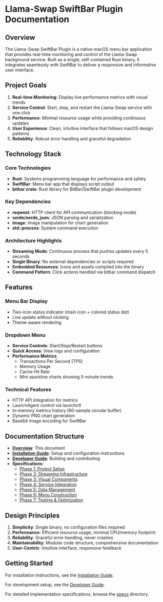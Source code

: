 # Llama-Swap SwiftBar Plugin Documentation

## Overview

The Llama-Swap SwiftBar Plugin is a native macOS menu bar application that provides real-time monitoring and control of the Llama-Swap background service. Built as a single, self-contained Rust binary, it integrates seamlessly with SwiftBar to deliver a responsive and informative user interface.

## Project Goals

1. **Real-time Monitoring**: Display live performance metrics with visual trends
2. **Service Control**: Start, stop, and restart the Llama-Swap service with one click
3. **Performance**: Minimal resource usage while providing continuous updates
4. **User Experience**: Clean, intuitive interface that follows macOS design patterns
5. **Reliability**: Robust error handling and graceful degradation

## Technology Stack

### Core Technologies
- **Rust**: Systems programming language for performance and safety
- **SwiftBar**: Menu bar app that displays script output
- **bitbar crate**: Rust library for BitBar/SwiftBar plugin development

### Key Dependencies
- **reqwest**: HTTP client for API communication (blocking mode)
- **serde/serde_json**: JSON parsing and serialization
- **image**: Image manipulation for chart generation
- **std::process**: System command execution

### Architecture Highlights
- **Streaming Mode**: Continuous process that pushes updates every 5 seconds
- **Single Binary**: No external dependencies or scripts required
- **Embedded Resources**: Icons and assets compiled into the binary
- **Command Pattern**: Click actions handled via bitbar command dispatch

## Features

### Menu Bar Display
- Two-icon status indicator (main icon + colored status dot)
- Live update without clicking
- Theme-aware rendering

### Dropdown Menu
- **Service Controls**: Start/Stop/Restart buttons
- **Quick Access**: View logs and configuration
- **Performance Metrics**: 
  - Transactions Per Second (TPS)
  - Memory Usage
  - Cache Hit Rate
  - Mini sparkline charts showing 5-minute trends

### Technical Features
- HTTP API integration for metrics
- LaunchAgent control via launchctl
- In-memory metrics history (60-sample circular buffer)
- Dynamic PNG chart generation
- Base64 image encoding for SwiftBar

## Documentation Structure

- **[Overview](README.md)**: This document
- **[Installation Guide](installation.md)**: Setup and configuration instructions
- **[Developer Guide](developer.md)**: Building and contributing
- **Specifications**:
  - [Phase 1: Project Setup](specs/01-project-setup.md)
  - [Phase 2: Streaming Infrastructure](specs/02-streaming-infrastructure.md)
  - [Phase 3: Visual Components](specs/03-visual-components.md)
  - [Phase 4: Service Integration](specs/04-service-integration.md)
  - [Phase 5: Data Management](specs/05-data-management.md)
  - [Phase 6: Menu Construction](specs/06-menu-construction.md)
  - [Phase 7: Testing & Optimization](specs/07-testing-optimization.md)

## Design Principles

1. **Simplicity**: Single binary, no configuration files required
2. **Performance**: Efficient resource usage, minimal CPU/memory footprint
3. **Reliability**: Graceful error handling, never crashes
4. **Maintainability**: Modular code structure, comprehensive documentation
5. **User-Centric**: Intuitive interface, responsive feedback

## Getting Started

For installation instructions, see the [Installation Guide](installation.md).

For development setup, see the [Developer Guide](developer.md).

For detailed implementation specifications, browse the [specs](specs/) directory.